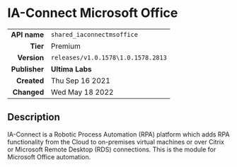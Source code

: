 # IA-Connect Microsoft Office
| | |
|-:|-|
|**API name**|`shared_iaconnectmsoffice`|
|**Tier**|Premium|
|**Version**|`releases/v1.0.1578\1.0.1578.2813`|
|**Publisher**|**Ultima Labs**|
|**Created**|Thu Sep 16 2021|
|**Changed**|Wed May 18 2022|

## Description
IA-Connect is a Robotic Process Automation (RPA) platform which adds RPA functionality from the Cloud to on-premises virtual machines or over Citrix or Microsoft Remote Desktop (RDS) connections. This is the module for Microsoft Office automation.
